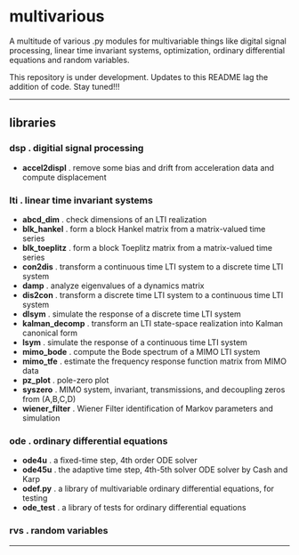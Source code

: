 # multivarious

A multitude of various .py modules for multivariable things like digital signal processing, linear time invariant systems, optimization, ordinary differential equations and random variables. 

This repository is under development.  Updates to this README lag the addition of code.  Stay tuned!!! 

---------------------------------

## libraries 

### dsp . digitial signal processing

* **accel2displ** . remove some bias and drift from acceleration data and compute displacement 

### lti . linear time invariant systems

* **abcd_dim** . check dimensions of an LTI realization
* **blk_hankel** . form a block Hankel matrix from a matrix-valued time series
* **blk_toeplitz** . form a block Toeplitz matrix from a matrix-valued time series
* **con2dis** . transform a continuous time LTI system to a discrete time LTI system 
* **damp** . analyze eigenvalues of a dynamics matrix
* **dis2con** . transform a discrete time LTI system to a continuous time LTI system 
* **dlsym** . simulate the response of a discrete time LTI system
* **kalman_decomp** . transform an LTI state-space realization into Kalman canonical form
* **lsym** . simulate the response of a continuous time LTI system
* **mimo_bode** . compute the Bode spectrum of a MIMO LTI system
* **mimo_tfe** . estimate the frequency response function matrix from MIMO data
* **pz_plot** . pole-zero plot
* **syszero** . MIMO system, invariant, transmissions, and decoupling zeros from (A,B,C,D)
* **wiener_filter** . Wiener Filter identification of Markov parameters and simulation 

### ode . ordinary differential equations

* **ode4u** . a fixed-time step, 4th order ODE solver
* **ode45u** . the adaptive time step, 4th-5th solver ODE solver by Cash and Karp 
* **odef.py** . a library of multivariable ordinary differential equations, for testing
* **ode_test** . a library of tests for ordinary differential equations  

### rvs . random variables

---------------------------------
